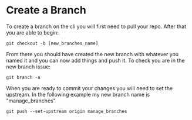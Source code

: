 # Create a Branch

To create a branch on the cli you will first need to pull your repo. After that you are able to begin:

`git checkout -b [new_branches_name]`

From there you should have created the new branch with whatever you named it and you can now add things and push it. To check you are in the new branch issue:

`git branch -a`

When you are ready to commit your changes you will need to set the upstream. In the following example my new branch name is "manage_branches"

`git push --set-upstream origin manage_branches`
